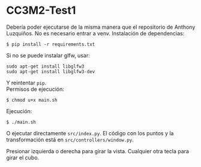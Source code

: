 # CC3M2-Test1
Debería poder ejecutarse de la misma manera que el repositorio de Anthony Luzquiños. No es necesario entrar a venv. 
Instalación de dependencias:
```console
$ pip install -r requirements.txt
```
Si no se puede instalar glfw, usar:
```console
sudo apt-get install libglfw3
sudo apt-get install libglfw3-dev
```
Y reintentar `pip`.  
Permisos de ejecución:
```console
$ chmod u+x main.sh
```
Ejecución:
```console
$ ./main.sh
```
O ejecutar directamente `src/index.py`. El código con los puntos y la transformación está en `src/controllers/window.py`.

Presionar izquierda o derecha para girar la vista. Cualquier otra tecla para girar el cubo.
